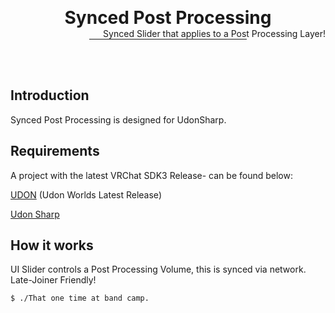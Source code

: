 <div align="center">
    <div class="header">
        <p>
            <h1 style="display:inline;text-size:24px;"> Synced Post Processing</h2>
            <span style="float:right">Synced Slider that applies to a Post Processing Layer!</span>
        </p>
    </div>
    <!-- build status badges here thanks -->
    <hr style="width:50%" />
    <br />
    <br />
</div>

## Introduction

Synced Post Processing is designed for UdonSharp.

## Requirements
A project with the latest VRChat SDK3 Release- can be found below:

[UDON](https://vrchat.com/home/download) (Udon Worlds Latest Release)

[Udon Sharp](https://github.com/vrchat-community/UdonSharp/releases/tag/v0.20.3)

## How it works
UI Slider controls a Post Processing Volume, this is synced via network.
Late-Joiner Friendly!

```
$ ./That one time at band camp.
```
